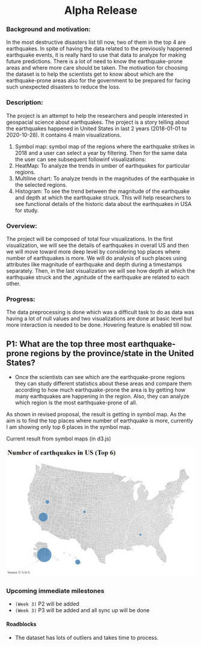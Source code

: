 # <center>Alpha Release</center>

### Background and motivation:
In the most destructive disasters list till now, two of them in the top 4 are earthquakes. In spite of having the data related to the previously happened earthquake events, it is really hard to use that data to analyze for making future predictions. There is a lot of need to know the earthquake-prone areas and where more care should be taken. The motivation for choosing the dataset is to help the scientists get to know about which are the earthquake-prone areas also for the government to be prepared for facing such unexpected disasters to reduce the loss.


### Description:
The project is an attempt to help the researchers and people interested in geospacial science about earthquakes. The project is a story telling about the earthquakes happened in United States in last 2 years (2018-01-01 to 2020-10-28). It contains 4 main visualizations.
1. Symbol map: symbol map of the regions where the earthquake strikes in 2018 and a user can select a year by filtering. Then for the same data the user can see subsequent followinf visualizations:
2. HeatMap: To analyze the trends in umber of earthquakes for particular regions.
3. Multiline chart: To analyze trends in the magnitudes of the earthquake in the selected regions.
4. Histogram: To see the trend between the magnitude of the earthquake and depth at which the earthquake struck.
This will help researchers to see functional details of the historic data about the earthquakes in USA for study.


### Overview:
The project will be composed of total four visualizations. In the first visualization, we will see the details of earthquakes in overall US and then we will move toward more deep level by considering top places where number of earthquakes is more. We will do analysis of such places using attributes like magnitude of earthquake and depth during a timestamps separately. Then, in the last visualization we will see how depth at which the earthquake struck and the ,agnitude of the earthquake are related to each other.

### Progress:
The data preprocessing is done which was a difficult task to do as data was having a lot of null values and two visualizations are done at basic level but more interaction is needed to be done. Hovering feature is enabled till now. 

## P1: What are the top three most earthquake-prone regions by the province/state in the United States?
- Once the scientists can see which are the earthquake-prone regions they can study different
statistics about these areas and compare them according to how much earthquake-prone the
area is by getting how many earthquakes are happening in the region. Also, they can analyze
which region is the most earthquake-prone of all.

As shown in revised proposal, the result is getting in symbol map. As the aim is to find the top places where number of earthquake is more, currently I am showing only top 6 places in the symbol map.

Current result from symbol maps (in d3.js)

![](images/symbolMap.PNG)

### Upcoming immediate milestones

- `(Week 3)` P2 will be added
- `(Week 3)` P3 will be added and all sync up will be done

#### Roadblocks
- The dataset has lots of outliers and takes time to process.
